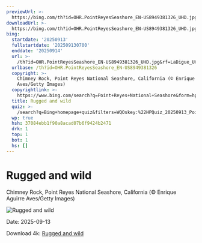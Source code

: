```yaml
---
previewUrl: >-
  https://bing.com/th?id=OHR.PointReyesSeashore_EN-US8949381326_UHD.jpg&rf=LaDigue_UHD.jpg&pid=hp&w=1024&h=576&rs=1&c=4
downloadUrl: >-
  https://bing.com/th?id=OHR.PointReyesSeashore_EN-US8949381326_UHD.jpg&rf=LaDigue_UHD.jpg&pid=hp&w=3840&h=2160&rs=1&c=4
bing:
  startdate: '20250913'
  fullstartdate: '202509130700'
  enddate: '20250914'
  url: >-
    /th?id=OHR.PointReyesSeashore_EN-US8949381326_UHD.jpg&rf=LaDigue_UHD.jpg&pid=hp&w=3840&h=2160&rs=1&c=4
  urlbase: /th?id=OHR.PointReyesSeashore_EN-US8949381326
  copyright: >-
    Chimney Rock, Point Reyes National Seashore, California (© Enrique Aguirre
    Aves/Getty Images)
  copyrightlink: >-
    https://www.bing.com/search?q=Point+Reyes+National+Seashore&form=hpcapt&filters=HpDate%3a%2220250913_0700%22
  title: Rugged and wild
  quiz: >-
    /search?q=Bing+homepage+quiz&filters=WQOskey:%22HPQuiz_20250913_PointReyesSeashore%22&FORM=HPQUIZ
  wp: true
  hsh: 37084ebb1f90a8acad07b6f9424b2471
  drk: 1
  top: 1
  bot: 1
  hs: []
---
```

# Rugged and wild

Chimney Rock, Point Reyes National Seashore, California (© Enrique Aguirre Aves/Getty Images)

![Rugged and wild](https://bing.com/th?id=OHR.PointReyesSeashore_EN-US8949381326_UHD.jpg&rf=LaDigue_UHD.jpg&pid=hp&w=1024&h=576&rs=1&c=4)

Date: 2025-09-13

Download 4k: [Rugged and wild](https://bing.com/th?id=OHR.PointReyesSeashore_EN-US8949381326_UHD.jpg&rf=LaDigue_UHD.jpg&pid=hp&w=3840&h=2160&rs=1&c=4)
